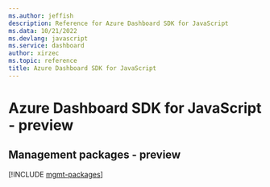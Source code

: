 ```yaml
---
ms.author: jeffish
description: Reference for Azure Dashboard SDK for JavaScript
ms.data: 10/21/2022
ms.devlang: javascript
ms.service: dashboard
author: xirzec
ms.topic: reference
title: Azure Dashboard SDK for JavaScript
---
```

# Azure Dashboard SDK for JavaScript - preview

## Management packages - preview
[!INCLUDE [mgmt-packages](dashboard-mgmt-index.md)]